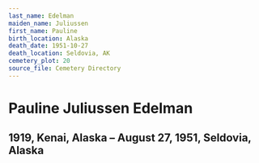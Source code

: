 ```yaml
---
last_name: Edelman
maiden_name: Juliussen
first_name: Pauline
birth_location: Alaska
death_date: 1951-10-27
death_location: Seldovia, AK
cemetery_plot: 20
source_file: Cemetery Directory
---
```

# Pauline Juliussen Edelman

## 1919, Kenai, Alaska – August 27, 1951, Seldovia, Alaska

